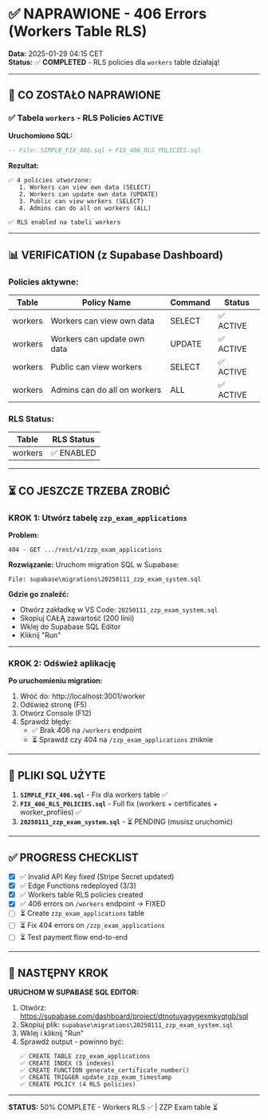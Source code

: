 # ✅ NAPRAWIONE - 406 Errors (Workers Table RLS)

**Data:** 2025-01-29 04:15 CET  
**Status:** ✅ **COMPLETED** - RLS policies dla `workers` table działają!

---

## 🎉 CO ZOSTAŁO NAPRAWIONE

### ✅ Tabela `workers` - RLS Policies ACTIVE

**Uruchomiono SQL:**
```sql
-- File: SIMPLE_FIX_406.sql + FIX_406_RLS_POLICIES.sql
```

**Rezultat:**
```
✅ 4 policies utworzone:
   1. Workers can view own data (SELECT)
   2. Workers can update own data (UPDATE)
   3. Public can view workers (SELECT)
   4. Admins can do all on workers (ALL)

✅ RLS enabled na tabeli workers
```

---

## 📊 VERIFICATION (z Supabase Dashboard)

### Policies aktywne:
| Table | Policy Name | Command | Status |
|-------|-------------|---------|--------|
| workers | Workers can view own data | SELECT | ✅ ACTIVE |
| workers | Workers can update own data | UPDATE | ✅ ACTIVE |
| workers | Public can view workers | SELECT | ✅ ACTIVE |
| workers | Admins can do all on workers | ALL | ✅ ACTIVE |

### RLS Status:
| Table | RLS Status |
|-------|------------|
| workers | ✅ ENABLED |

---

## ⏳ CO JESZCZE TRZEBA ZROBIĆ

### KROK 1: Utwórz tabelę `zzp_exam_applications`

**Problem:**
```
404 - GET .../rest/v1/zzp_exam_applications
```

**Rozwiązanie:**
Uruchom migration SQL w Supabase:

```
File: supabase\migrations\20250111_zzp_exam_system.sql
```

**Gdzie go znaleźć:**
- Otwórz zakładkę w VS Code: `20250111_zzp_exam_system.sql`
- Skopiuj CAŁĄ zawartość (200 linii)
- Wklej do Supabase SQL Editor
- Kliknij "Run"

---

### KROK 2: Odśwież aplikację

**Po uruchomieniu migration:**

1. Wróć do: http://localhost:3001/worker
2. Odśwież stronę (F5)
3. Otwórz Console (F12)
4. Sprawdź błędy:
   - ✅ Brak 406 na `/workers` endpoint
   - ⏳ Sprawdź czy 404 na `/zzp_exam_applications` zniknie

---

## 📝 PLIKI SQL UŻYTE

1. **`SIMPLE_FIX_406.sql`** - Fix dla workers table ✅
2. **`FIX_406_RLS_POLICIES.sql`** - Full fix (workers + certificates + worker_profiles) ✅
3. **`20250111_zzp_exam_system.sql`** - ⏳ PENDING (musisz uruchomić)

---

## ✅ PROGRESS CHECKLIST

- [x] ✅ Invalid API Key fixed (Stripe Secret updated)
- [x] ✅ Edge Functions redeployed (3/3)
- [x] ✅ Workers table RLS policies created
- [x] ✅ 406 errors on `/workers` endpoint → FIXED
- [ ] ⏳ Create `zzp_exam_applications` table
- [ ] ⏳ Fix 404 errors on `/zzp_exam_applications`
- [ ] ⏳ Test payment flow end-to-end

---

## 🚀 NASTĘPNY KROK

**URUCHOM W SUPABASE SQL EDITOR:**

1. Otwórz: https://supabase.com/dashboard/project/dtnotuyagygexmkyqtgb/sql
2. Skopiuj plik: `supabase\migrations\20250111_zzp_exam_system.sql`
3. Wklej i kliknij "Run"
4. Sprawdź output - powinno być:
   ```
   ✅ CREATE TABLE zzp_exam_applications
   ✅ CREATE INDEX (5 indexes)
   ✅ CREATE FUNCTION generate_certificate_number()
   ✅ CREATE TRIGGER update_zzp_exam_timestamp
   ✅ CREATE POLICY (4 RLS policies)
   ```

---

**STATUS:** 50% COMPLETE - Workers RLS ✅ | ZZP Exam table ⏳
